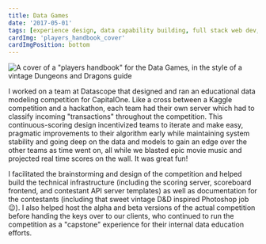 ```yaml
---
title: Data Games
date: '2017-05-01'
tags: [experience design, data capability building, full stack web dev, facilitation]
cardImg: 'players_handbook_cover'
cardImgPosition: bottom
---
```


<script>
import Img from '@zerodevx/svelte-img'
import img from '$lib/images/players_handbook_cover.png?as=run'
import pdf from '$lib/documents/datascope-Capital1_DataGames_Case_Study.pdf'
import DocLinkIcon from '@iconify/icons-fluent/document-link-16-regular'
import IconButton from '$lib/components/iconbutton.svelte'
</script>

<Img class="mb-4 sm:mb-1 sm:-mr-16 sm:ml-8 sm:w-96 sm:float-right" src={img} alt='A cover of a "players handbook" for the Data Games, in the style of a vintage Dungeons and Dragons guide' />

I worked on a team at Datascope that designed and ran an educational data modeling competition for CapitalOne. Like a cross between a Kaggle competition and a hackathon, each team had their own server which had to classify incoming "transactions" throughout the competition. This continuous-scoring design incentivized teams to iterate and make easy, pragmatic improvements to their algorithm early while maintaining system stability and going deep on the data and models to gain an edge over the other teams as time went on, all while we blasted epic movie music and projected real time scores on the wall. It was great fun!

I facilitated the brainstorming and design of the competition and helped build the technical infrastructure (including the scoring server, scoreboard frontend, and contestant API server templates) as well as documentation for the contestants (including that sweet vintage D&D inspired Photoshop job 😉). I also helped host the alpha and beta versions of the actual competition before handing the keys over to our clients, who continued to run the competition as a "capstone" experience for their internal data education efforts.

<IconButton href={pdf} icon={DocLinkIcon} text='Read more about the project in a case study'/>
